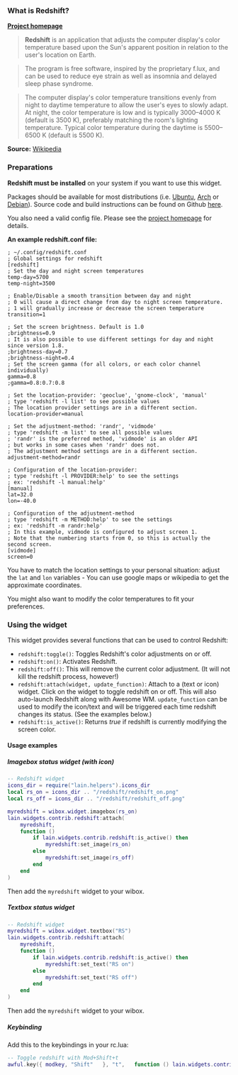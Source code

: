 ### What is Redshift? #

[**Project homepage**](http://jonls.dk/redshift/)

>**Redshift** is an application that adjusts the computer display's color temperature based upon the Sun's apparent position in relation to the user's location on Earth.

>The program is free software, inspired by the proprietary f.lux, and can be used to reduce eye strain as well as insomnia and delayed sleep phase syndrome.

>The computer display's color temperature transitions evenly from night to daytime temperature to allow the user's eyes to slowly adapt. At night, the color temperature is low and is typically 3000–4000 K (default is 3500 K), preferably matching the room's lighting temperature. Typical color temperature during the daytime is 5500–6500 K (default is 5500 K).

**Source:** [Wikipedia](https://en.wikipedia.org/wiki/Redshift_%28software%29)

### Preparations

**Redshift must be installed** on your system if you want to use this widget.

Packages should be available for most distributions (i.e. [Ubuntu](http://packages.ubuntu.com/search?keywords=redshift&searchon=names&suite=all&section=all), [Arch](https://www.archlinux.org/packages/?q=redshift) or [Debian](https://packages.debian.org/jessie/redshift)).
Source code and build instructions can be found on Github [here](https://github.com/jonls/redshift).

You also need a valid config file. Please see the [project homepage](http://jonls.dk/redshift/) for details.

**An example redshift.conf file:**

```
; ~/.config/redshift.conf
; Global settings for redshift
[redshift]
; Set the day and night screen temperatures
temp-day=5700
temp-night=3500

; Enable/Disable a smooth transition between day and night
; 0 will cause a direct change from day to night screen temperature.
; 1 will gradually increase or decrease the screen temperature
transition=1

; Set the screen brightness. Default is 1.0
;brightness=0.9
; It is also possible to use different settings for day and night since version 1.8.
;brightness-day=0.7
;brightness-night=0.4
; Set the screen gamma (for all colors, or each color channel individually)
gamma=0.8
;gamma=0.8:0.7:0.8

; Set the location-provider: 'geoclue', 'gnome-clock', 'manual'
; type 'redshift -l list' to see possible values
; The location provider settings are in a different section.
location-provider=manual

; Set the adjustment-method: 'randr', 'vidmode'
; type 'redshift -m list' to see all possible values
; 'randr' is the preferred method, 'vidmode' is an older API
; but works in some cases when 'randr' does not.
; The adjustment method settings are in a different section.
adjustment-method=randr

; Configuration of the location-provider:
; type 'redshift -l PROVIDER:help' to see the settings
; ex: 'redshift -l manual:help'
[manual]
lat=32.0
lon=-40.0

; Configuration of the adjustment-method
; type 'redshift -m METHOD:help' to see the settings
; ex: 'redshift -m randr:help'
; In this example, vidmode is configured to adjust screen 1.
; Note that the numbering starts from 0, so this is actually the second screen.
[vidmode]
screen=0
```

You have to match the location settings to your personal situation: adjust the `lat` and `lon` variables - You can use google maps or wikipedia to get the approximate coordinates.

You might also want to modify the color temperatures to fit your preferences.

### Using the widget

This widget provides several functions that can be used to control Redshift:

* `redshift:toggle()`:   Toggles Redshift's color adjustments on or off.
* `redshift:on()`:   Activates Redshift.
* `redshift:off()`:   This will remove the current color adjustment. (It will not kill the redshift process, however!)
* `redshift:attach(widget, update_function)`:   Attach to a (text or icon) widget.
    Click on the widget to toggle redshift on or off. This will also auto-launch Redshift along with Awesome WM.
    `update_function` can be used to modify the icon/text and will be triggered each time redshift changes its status. (See the examples below.)
* `redshift:is_active()`: Returns *true* if redshift is currently modifying the screen color.

#### Usage examples

##### Imagebox status widget (with icon)

```lua
-- Redshift widget
icons_dir = require("lain.helpers").icons_dir
local rs_on = icons_dir .. "/redshift/redshift_on.png"
local rs_off = icons_dir .. "/redshift/redshift_off.png"

myredshift = wibox.widget.imagebox(rs_on)
lain.widgets.contrib.redshift:attach(
    myredshift,
    function ()
        if lain.widgets.contrib.redshift:is_active() then
            myredshift:set_image(rs_on)
        else
            myredshift:set_image(rs_off)
        end
    end
)
```

Then add the `myredshift` widget to your wibox.

##### Textbox status widget

```lua
-- Redshift widget
myredshift = wibox.widget.textbox("RS")
lain.widgets.contrib.redshift:attach(
    myredshift,
    function ()
        if lain.widgets.contrib.redshift:is_active() then
            myredshift:set_text("RS on")
        else
            myredshift:set_text("RS off")
        end
    end
)
```

Then add the `myredshift` widget to your wibox.

##### Keybinding

Add this to the keybindings in your rc.lua:
```lua
-- Toggle redshift with Mod+Shift+t
awful.key({ modkey, "Shift"   }, "t",   function () lain.widgets.contrib.redshift:toggle()   end) ,
```
